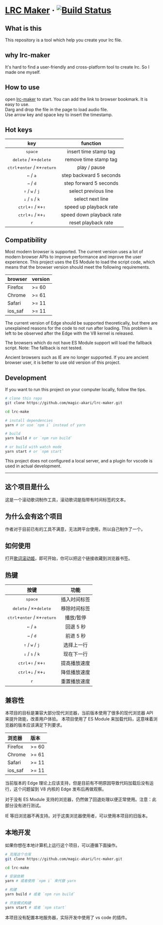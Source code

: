 # [LRC Maker](https://lrc-maker.github.io) &middot; [![Build Status](https://travis-ci.org/magic-akari/lrc-maker.svg?branch=master)](https://travis-ci.org/magic-akari/lrc-maker)

## What is this

This repository is a tool which help you create your lrc file.

## why lrc-maker

It's hard to find a user-friendly and cross-platform tool to create lrc. So I made one myself.

## How to use

open [lrc-maker](https://lrc-maker.github.io) to start. You can add the link to browser bookmark. It is easy to use.  
Darg and drop the file in the page to load audio file.  
Use arrow key and space key to insert the timestamp.

## Hot keys

|                                key                                |         function         |
| :---------------------------------------------------------------: | :----------------------: |
|                         <kbd>space</kbd>                          |  insert time stamp tag   |
|        <kbd>delete</kbd> / <kbd>⌘</kbd>+<kbd>delete</kbd>         |  remove time stamp tag   |
| <kbd>ctrl</kbd>+<kbd>enter</kbd> / <kbd>⌘</kbd>+<kbd>return</kbd> |       play / pause       |
|                    <kbd>←</kbd> / <kbd>a</kbd>                    | step backward 5 seconds  |
|                    <kbd>→</kbd> / <kbd>d</kbd>                    |  step forward 5 seconds  |
|            <kbd>↑</kbd> / <kbd>w</kbd> / <kbd>j</kbd>             |   select previous line   |
|            <kbd>↓</kbd> / <kbd>s</kbd> / <kbd>k</kbd>             |     select next line     |
|     <kbd>ctrl</kbd>+<kbd>↑</kbd> / <kbd>⌘</kbd>+<kbd>↑</kbd>      |  speed up playback rate  |
|     <kbd>ctrl</kbd>+<kbd>↓</kbd> / <kbd>⌘</kbd>+<kbd>↓</kbd>      | speed down playback rate |
|                           <kbd>r</kbd>                            |   reset playback rate    |

## Compatibility

Most modern browser is supported. The current version uses a lot of modern browser APIs to improve performance and improve the user experience. This project uses the ES Module to load the script code, which means that the browser version should meet the following requirements.

| browser | version |
| :------ | :------ |
| Firefox | >= 60   |
| Chrome  | >= 61   |
| Safari  | >= 11   |
| ios_saf | >= 11   |

The current version of Edge should be supported theoretically, but there are unexplained reasons for the code to not run after loading. This problem is left to be observed after the Edge with the V8 kernel is released.

The browsers which do not have ES Module support will load the fallback script. Note: The fallback is not tested.

Ancient browsers such as IE are no longer supported. If you are ancient browser user, it is better to use old version of this project.

## Development

If you want to run this project on your computer locally, follow the tips.

```bash
# clone this repo
git clone https://github.com/magic-akari/lrc-maker.git

cd lrc-make

# install dependencies
yarn # or use `npm i` instead of yarn

# build
yarn build # or `npm run build`

# or build with watch mode
yarn start # or `npm start`

```

This project does not configured a local server, and a plugin for vscode is used in actual development.

---

## 这个项目是什么

这是一个滚动歌词制作工具，滚动歌词是指带有时间标签的文本。

## 为什么会有这个项目

作者对于目前已有的工具不满意，无法跨平台使用，所以自己制作了一个。

## 如何使用

打开[歌词滚动姬](https://lrc-maker.github.io)，即可开始，你可以把这个链接收藏到浏览器书签。

## 热键

|                               按键                                |     功能     |
| :---------------------------------------------------------------: | :----------: |
|                         <kbd>space</kbd>                          | 插入时间标签 |
|        <kbd>delete</kbd> / <kbd>⌘</kbd>+<kbd>delete</kbd>         | 移除时间标签 |
| <kbd>ctrl</kbd>+<kbd>enter</kbd> / <kbd>⌘</kbd>+<kbd>return</kbd> |  播放/暂停   |
|                    <kbd>←</kbd> / <kbd>a</kbd>                    |  回退 5 秒   |
|                    <kbd>→</kbd> / <kbd>d</kbd>                    |  前进 5 秒   |
|            <kbd>↑</kbd> / <kbd>w</kbd> / <kbd>j</kbd>             |  选择上一行  |
|            <kbd>↓</kbd> / <kbd>s</kbd> / <kbd>k</kbd>             |  现在下一行  |
|     <kbd>ctrl</kbd>+<kbd>↑</kbd> / <kbd>⌘</kbd>+<kbd>↑</kbd>      | 提高播放速度 |
|     <kbd>ctrl</kbd>+<kbd>↓</kbd> / <kbd>⌘</kbd>+<kbd>↓</kbd>      | 降低播放速度 |
|                           <kbd>r</kbd>                            | 重置播放速度 |

## 兼容性

本项目的目标是兼容大部分现代浏览器，当前版本使用了很多的现代浏览器 API 来提升效能，改善用户体验。
本项目使用了 ES Module 来加载代码，这意味着浏览器的版本应该满足下列要求。

| 浏览器  | 版本  |
| :------ | :---- |
| Firefox | >= 60 |
| Chrome  | >= 61 |
| Safari  | >= 11 |
| ios_saf | >= 11 |

当前版本的 Edge 理论上应该支持，但是目前有不明原因导致代码加载后没有运行，这个问题留到 V8 内核的 Edge 发布后再做观察。

对于没有 ES Module 支持的浏览器，仍然做了回退处理以便正常使用。注意：此部分没有进行测试。

IE 等旧浏览器不再支持。对于这类浏览器使用者，可以使用本项目的旧版本。

## 本地开发

如果你想在本地计算机上运行这个项目，可以遵循下面操作。

```bash
# 克隆这个仓库
git clone https://github.com/magic-akari/lrc-maker.git

cd lrc-make

# 安装依赖
yarn # 或者使用 `npm i` 来代替 yarn

# 构建
yarn build # 或者 `npm run build`

# 开发模式构建
yarn start # 或者 `npm start`

```

本项目没有配置本地服务器，实际开发中使用了 vs code 的插件。
